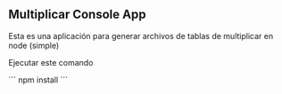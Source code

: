 ## Multiplicar Console App

Esta es una aplicación para generar archivos de tablas de multiplicar en node (simple)

Ejecutar este comando

´´´
npm install
´´´